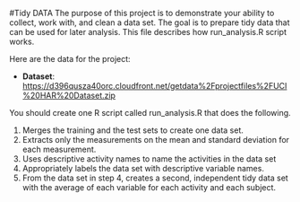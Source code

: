 #Tidy DATA
The purpose of this project is to demonstrate your ability to collect, work with, and clean a data set.
The goal is to prepare tidy data that can be used for later analysis.
This file describes how run_analysis.R script works.

Here are the data for the project:


* <b>Dataset</b>: https://d396qusza40orc.cloudfront.net/getdata%2Fprojectfiles%2FUCI%20HAR%20Dataset.zip

You should create one R script called run_analysis.R that does the following.
<ol>
<li>Merges the training and the test sets to create one data set.
<li>Extracts only the measurements on the mean and standard deviation for each measurement.
<li>Uses descriptive activity names to name the activities in the data set
<li>Appropriately labels the data set with descriptive variable names.
<li>From the data set in step 4, creates a second, independent tidy data set with the average of each variable for each activity and each subject.
